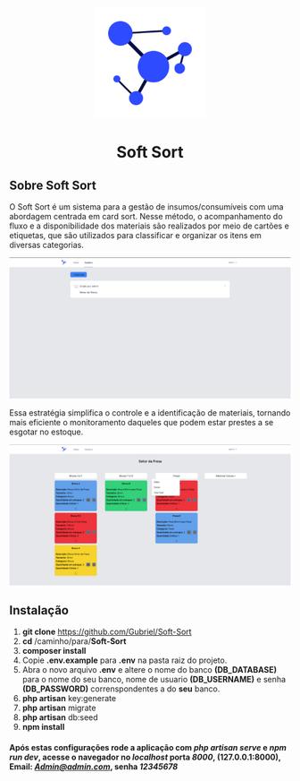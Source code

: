 <p align="center"><a href="https://github.com/Gubriel/Soft-Sort" target="_blank"><img src="public/imagens/logo/logo.svg" width="200" alt="Soft Sort Logo"></a></p>

<h1 align="center">Soft Sort</h1>

## Sobre Soft Sort

O Soft Sort é um sistema para a gestão de insumos/consumíveis com uma abordagem centrada em card sort. Nesse método, o acompanhamento do fluxo e a disponibilidade dos materiais são realizados por meio de cartões e etiquetas, que são utilizados para classificar e organizar os itens em diversas categorias.

<p align="center"><a href="https://github.com/Gubriel/Soft-Sort" target="_blank"><img src="screenshots/quadros.png" width="900" alt="Sofat Sort Screenshot 1"></a></p>

Essa estratégia simplifica o controle e a identificação de materiais, tornando mais eficiente o monitoramento daqueles que podem estar prestes a se esgotar no estoque. 

<p align="center"><a href="https://github.com/Gubriel/Soft-Sort" target="_blank"><img src="screenshots/cards2.png" width="900" alt="Sofat Sort Screenshot 2"></a></p>

## Instalação

1. **git clone** https://github.com/Gubriel/Soft-Sort
2. **cd** /caminho/para/**Soft-Sort**
3. **composer install**
4. Copie **.env.example** para **.env** na pasta raiz do projeto.
5. Abra o novo arquivo **.env** e altere o nome do banco **(DB_DATABASE)** para o nome do seu banco, nome de usuario **(DB_USERNAME)** e senha **(DB_PASSWORD)** correnspondentes a do **seu** banco.
6. **php artisan** key:generate
7. **php artisan** migrate
8. **php artisan** db:seed
9. **npm install**

#### Após estas configurações rode a aplicação com *php artisan serve* e *npm run dev*, acesse o navegador no *localhost* porta *8000*, (127.0.0.1:8000), Email: *Admin@admin.com*, senha *12345678*
